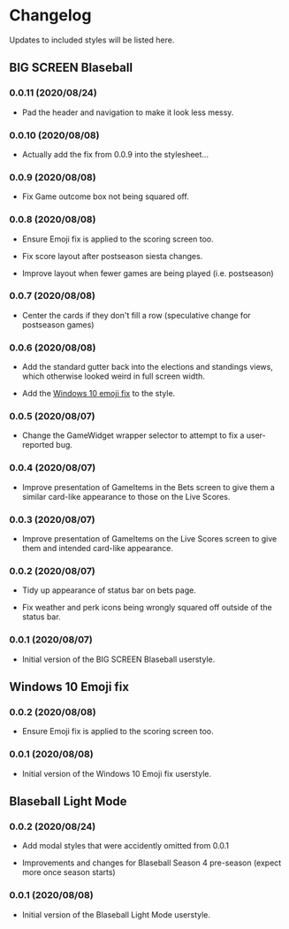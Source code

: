 # Changelog

Updates to included styles will be listed here.

## BIG SCREEN Blaseball

### 0.0.11 (2020/08/24)

* Pad the header and navigation to make it look less messy.

### 0.0.10 (2020/08/08)

* Actually add the fix from 0.0.9 into the stylesheet...

### 0.0.9 (2020/08/08)

* Fix Game outcome box not being squared off.

### 0.0.8 (2020/08/08)

* Ensure Emoji fix is applied to the scoring screen too.

* Fix score layout after postseason siesta changes.

* Improve layout when fewer games are being played (i.e. postseason)

### 0.0.7 (2020/08/08)

* Center the cards if they don't fill a row (speculative change
  for postseason games)

### 0.0.6 (2020/08/08)

* Add the standard gutter back into the elections and standings views,
  which otherwise looked weird in full screen width.

* Add the [Windows 10 emoji fix](index.html#windows-10-emoji-fix) to the style.

### 0.0.5 (2020/08/07)

* Change the GameWidget wrapper selector to attempt to fix a user-reported
  bug.

### 0.0.4 (2020/08/07)

* Improve presentation of GameItems in the Bets screen to give them
  a similar card-like appearance to those on the Live Scores.
  
### 0.0.3 (2020/08/07)

* Improve presentation of GameItems on the Live Scores screen to
  give them and intended card-like appearance.

### 0.0.2 (2020/08/07)

* Tidy up appearance of status bar on bets page.

* Fix weather and perk icons being wrongly squared off outside of
  the status bar.

### 0.0.1 (2020/08/07)

* Initial version of the BIG SCREEN Blaseball userstyle.


## Windows 10 Emoji fix

### 0.0.2 (2020/08/08)

* Ensure Emoji fix is applied to the scoring screen too.

### 0.0.1 (2020/08/08)

* Initial version of the Windows 10 Emoji fix userstyle.


## Blaseball Light Mode

### 0.0.2 (2020/08/24)

* Add modal styles that were accidently omitted from 0.0.1

* Improvements and changes for Blaseball Season 4 pre-season
  (expect more once season starts)

### 0.0.1 (2020/08/08)

* Initial version of the Blaseball Light Mode userstyle.

